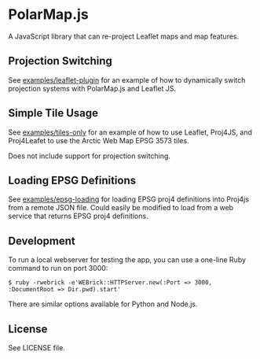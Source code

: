 # PolarMap.js

A JavaScript library that can re-project Leaflet maps and map features.

## Projection Switching

See [examples/leaflet-plugin](examples/leaflet-plugin) for an example of how to dynamically switch projection systems with PolarMap.js and Leaflet JS.

## Simple Tile Usage

See [examples/tiles-only](examples/tiles-only) for an example of how to use Leaflet, Proj4JS, and Proj4Leafet to use the Arctic Web Map EPSG 3573 tiles.

Does not include support for projection switching.

## Loading EPSG Definitions

See [examples/epsg-loading](examples/epsg-loading) for loading EPSG proj4 definitions into Proj4js from a remote JSON file. Could easily be modified to load from a web service that returns EPSG proj4 definitions.

## Development

To run a local webserver for testing the app, you can use a one-line Ruby command to run on port 3000:

    $ ruby -rwebrick -e'WEBrick::HTTPServer.new(:Port => 3000, :DocumentRoot => Dir.pwd).start'

There are similar options available for Python and Node.js.

## License

See LICENSE file.

